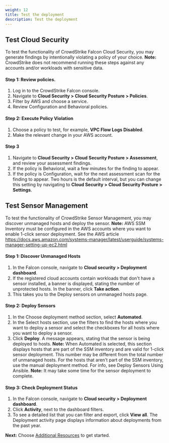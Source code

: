 ```yaml
---
weight: 12
title: Test the deployment
description: Test the deployment
---
```


## Test Cloud Security 
To test the functionality of CrowdStrike Falcon Cloud Security, you may generate findings by intentionally violating a policy of your choice.
**Note:** CrowdStrike does not recommend running these steps against any accounts and/or workloads with sensitive data.

#### Step 1: Review policies.
1. Log in to the CrowdStrike Falcon console.
2. Navigate to **Cloud Security > Cloud Security Posture > Policies**.
3. Filter by AWS and choose a service.
4. Review Configuration and Behavioral policies.

#### Step 2: Execute Policy Violation
1. Choose a policy to test, for example, **VPC Flow Logs Disabled**.
2. Make the relevant change in your AWS account.

#### Step 3
1. Navigate to **Cloud Security > Cloud Security Posture > Assessment**, and review your assessment findings.
2. If the policy is Behavioral, wait a few minutes for the finding to appear.
3. If the policy is Configuration, wait for the next assessment scan for the finding to appear. Two hours is the default interval, but you can change this setting by navigating to **Cloud Security > Cloud Security Posture > Settings**.

## Test Sensor Management
To test the functionality of CrowdStrike Sensor Management, you may discover unmanaged hosts and deploy the sensor.
**Note:** AWS SSM Inventory must be configured in the AWS accounts where you want to enable 1-click sensor deployment. See the AWS article https://docs.aws.amazon.com/systems-manager/latest/userguide/systems-manager-setting-up-ec2.html 

#### Step 1: Discover Unmanaged Hosts
1. In the Falcon console, navigate to **Cloud security > Deployment dashboard**.
2. If the registered cloud accounts contain workloads that don't have a sensor installed, a banner is displayed, stating the number of unprotected hosts. In the banner, click **Take action**.
3. This takes you to the Deploy sensors on unmanaged hosts page.

#### Step 2: Deploy Sensors
1. In the Choose deployment method section, select **Automated**.
2. In the Select hosts section, use the filters to find the hosts where you want to deploy a sensor and select the checkboxes for all hosts where you want to deploy a sensor.
3. Click **Deploy**. A message appears, stating that the sensor is being deployed to hosts.
**Note:** When Automated is selected, this section displays hosts that are part of the SSM inventory and are valid for 1-click sensor deployment. This number may be different from the total number of unmanaged hosts. For the hosts that aren't part of the SSM inventory, use the manual deployment method. For info, see Deploy Sensors Using Ansible.
**Note:** It may take some time for the sensor deployment to complete. 

#### Step 3: Check Deployment Status
1. In the Falcon console, navigate to **Cloud security > Deployment dashboard**.
2. Click **Activity**, next to the dashboard filters.
3. To see a detailed list that you can filter and export, click **View all**. The Deployment activity page displays information about deployments from the past year.

**Next:** Choose [Additional Resources](/additional-resources/index.html) to get started.